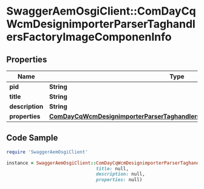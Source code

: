 # SwaggerAemOsgiClient::ComDayCqWcmDesignimporterParserTaghandlersFactoryImageComponenInfo

## Properties

Name | Type | Description | Notes
------------ | ------------- | ------------- | -------------
**pid** | **String** |  | [optional] 
**title** | **String** |  | [optional] 
**description** | **String** |  | [optional] 
**properties** | [**ComDayCqWcmDesignimporterParserTaghandlersFactoryImageComponenProperties**](ComDayCqWcmDesignimporterParserTaghandlersFactoryImageComponenProperties.md) |  | [optional] 

## Code Sample

```ruby
require 'SwaggerAemOsgiClient'

instance = SwaggerAemOsgiClient::ComDayCqWcmDesignimporterParserTaghandlersFactoryImageComponenInfo.new(pid: null,
                                 title: null,
                                 description: null,
                                 properties: null)
```


